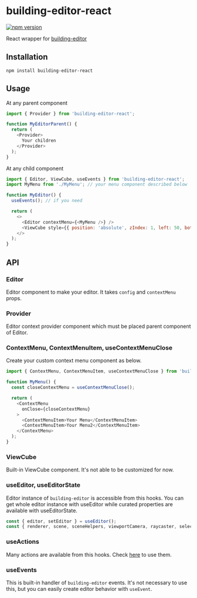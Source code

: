 # building-editor-react

[![npm version](https://badge.fury.io/js/building-editor-react.svg)](https://badge.fury.io/js/building-editor-react)

React wrapper for [building-editor](https://github.com/baues/building-editor)

## Installation

```
npm install building-editor-react
```

## Usage

At any parent component
```js
import { Provider } from 'building-editor-react';

function MyEditorParent() {
  return (
    <Provider>
      Your children
    </Provider>
  );
}
```

At any child component
```js
import { Editor, ViewCube, useEvents } from 'building-editor-react';
import MyMenu from './MyMenu'; // your menu component described below

function MyEditor() {
  useEvents(); // if you need

  return (
    <>
      <Editor contextMenu={<MyMenu />} />
      <ViewCube style={{ position: 'absolute', zIndex: 1, left: 50, bottom: 50 }} />
    </>
  );
}
```

## API

### Editor

Editor component to make your editor. It takes `config` and `contextMenu` props.

### Provider

Editor context provider component which must be placed parent component of Editor.

### ContextMenu, ContextMenuItem, useContextMenuClose

Create your custom context menu component as below.

```js
import { ContextMenu, ContextMenuItem, useContextMenuClose } from 'building-editor-react';

function MyMenu() {
  const closeContextMenu = useContextMenuClose();

  return (
    <ContextMenu
      onClose={closeContextMenu}
    >
      <ContextMenuItem>Your Menu</ContextMenuItem>
      <ContextMenuItem>Your Menu2</ContextMenuItem>
    </ContextMenu>
  );
}
```

### ViewCube

Built-in ViewCube component. It's not able to be customized for now.

### useEditor, useEditorState

Editor instance of `building-editor` is accessible from this hooks. You can get whole editor instance with useEditor while curated properties are available with useEditorState.

```js
const { editor, setEditor } = useEditor();
const { renderer, scene, sceneHelpers, viewportCamera, raycaster, selected, hovered, gridHelper, axesHelper, planeHelper, stencilPlane } = useEditorState();

```

### useActions

Many actions are available from this hooks. Check [here](https://github.com/baues/building-editor-react/blob/main/src/hooks/useActions.ts) to use them.

### useEvents

This is built-in handler of `building-editor` events. It's not necessary to use this, but you can easily create editor behavior with `useEvent`.
